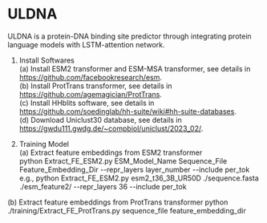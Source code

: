 # ULDNA
ULDNA is a protein-DNA binding site predictor through integrating protein language models with LSTM-attention network.

1. Install Softwares   
(a) Install ESM2 transformer and ESM-MSA transformer, see details in https://github.com/facebookresearch/esm.   
(b) Install ProtTrans transformer, see details in https://github.com/agemagician/ProtTrans.   
(c) Install HHblits software, see details in https://github.com/soedinglab/hh-suite/wiki#hh-suite-databases.  
(d) Download Uniclust30 database, see details in https://gwdu111.gwdg.de/~compbiol/uniclust/2023_02/.

2. Training Model   
(a) Extract feature embeddings from ESM2 transformer  
python Extract_FE_ESM2.py ESM_Model_Name Sequence_File Feature_Embedding_Dir --repr_layers layer_number --include per_tok
e.g., python Extract_FE_ESM2.py esm2_t36_3B_UR50D ./sequence.fasta ./esm_feature2/ --repr_layers 36 --include per_tok
    
(b) Extract feature embeddings from ProtTrans transformer
python ./training/Extract_FE_ProtTrans.py sequence_file feature_embedding_dir
 

